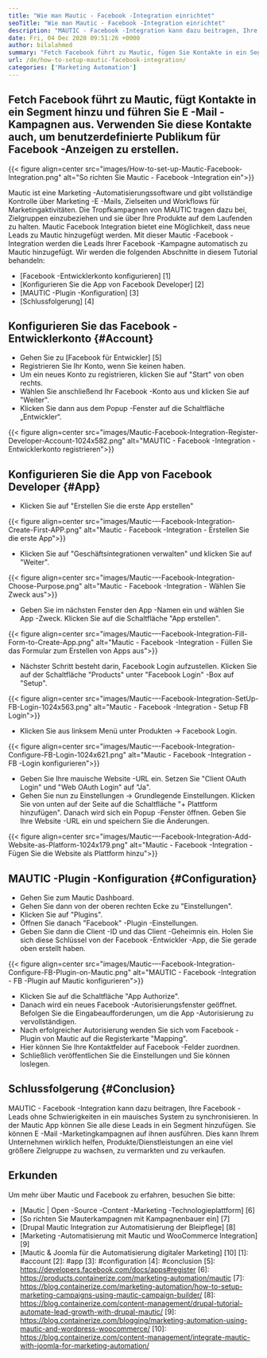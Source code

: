```yaml
---
title: "Wie man Mautic - Facebook -Integration einrichtet" 
seoTitle: "Wie man Mautic - Facebook -Integration einrichtet" 
description: "MAUTIC - Facebook -Integration kann dazu beitragen, Ihre Facebook -Leads ohne Schwierigkeiten in ein Mautic -System zu synchronisieren und sie dann in Marketingkampagnen zu verwenden." 
date: Fri, 04 Dec 2020 09:51:26 +0000
author: bilalahmed
summary: "Fetch Facebook führt zu Mautic, fügen Sie Kontakte in ein Segment und führen Sie E -Mail -Kampagnen aus. Verwenden Sie diese Kontakte auch, um benutzerdefinierte Publikum für Facebook -Anzeigen zu erstellen." 
url: /de/how-to-setup-mautic-facebook-integration/
categories: ['Marketing Automation']
---
```


## Fetch Facebook führt zu Mautic, fügt Kontakte in ein Segment hinzu und führen Sie E -Mail -Kampagnen aus. Verwenden Sie diese Kontakte auch, um benutzerdefinierte Publikum für Facebook -Anzeigen zu erstellen.

{{< figure align=center src="images/How-to-set-up-Mautic-Facebook-Integration.png" alt="So richten Sie Mautic - Facebook -Integration ein">}}

Mautic ist eine Marketing -Automatisierungssoftware und gibt vollständige Kontrolle über Marketing -E -Mails, Zielseiten und Workflows für Marketingaktivitäten. Die Tropfkampagnen von MAUTIC tragen dazu bei, Zielgruppen einzubeziehen und sie über Ihre Produkte auf dem Laufenden zu halten. Mautic Facebook Integration bietet eine Möglichkeit, dass neue Leads zu Mautic hinzugefügt werden. Mit dieser Mautic -Facebook -Integration werden die Leads Ihrer Facebook -Kampagne automatisch zu Mautic hinzugefügt.
Wir werden die folgenden Abschnitte in diesem Tutorial behandeln:
  * [Facebook -Entwicklerkonto konfigurieren] [1]
  * [Konfigurieren Sie die App von Facebook Developer] [2]
  * [MAUTIC -Plugin -Konfiguration] [3]
  * [Schlussfolgerung] [4]

## Konfigurieren Sie das Facebook -Entwicklerkonto {#Account}
  * Gehen Sie zu [Facebook für Entwickler] [5]
  * Registrieren Sie Ihr Konto, wenn Sie keinen haben.
  * Um ein neues Konto zu registrieren, klicken Sie auf "Start" von oben rechts.
  * Wählen Sie anschließend Ihr Facebook -Konto aus und klicken Sie auf "Weiter".
  * Klicken Sie dann aus dem Popup -Fenster auf die Schaltfläche „Entwickler“.

{{< figure align=center src="images/Mautic-Facebook-Integration-Register-Developer-Account-1024x582.png" alt="MAUTIC - Facebook -Integration - Entwicklerkonto registrieren">}}


## Konfigurieren Sie die App von Facebook Developer {#App}
  * Klicken Sie auf "Erstellen Sie die erste App erstellen"

{{< figure align=center src="images/Mautic-–-Facebook-Integration-Create-First-APP.png" alt="Mautic - Facebook -Integration - Erstellen Sie die erste App">}}

  * Klicken Sie auf "Geschäftsintegrationen verwalten" und klicken Sie auf "Weiter".

{{< figure align=center src="images/Mautic-–-Facebook-Integration-Choose-Purpose.png" alt="Mautic - Facebook -Integration - Wählen Sie Zweck aus">}}

  * Geben Sie im nächsten Fenster den App -Namen ein und wählen Sie App -Zweck. Klicken Sie auf die Schaltfläche "App erstellen".

{{< figure align=center src="images/Mautic-–-Facebook-Integration-Fill-Form-to-Create-App.png" alt="Mautic - Facebook -Integration - Füllen Sie das Formular zum Erstellen von Apps aus">}}

  * Nächster Schritt besteht darin, Facebook Login aufzustellen. Klicken Sie auf der Schaltfläche "Products" unter "Facebook Login" -Box auf "Setup".

{{< figure align=center src="images/Mautic-–-Facebook-Integration-SetUp-FB-Login-1024x563.png" alt="Mautic - Facebook -Integration - Setup FB Login">}}

  * Klicken Sie aus linksem Menü unter Produkten -> Facebook Login.

{{< figure align=center src="images/Mautic-–-Facebook-Integration-Configure-FB-Login-1024x621.png" alt="Mautic - Facebook -Integration - FB -Login konfigurieren">}}

  * Geben Sie Ihre mauische Website -URL ein. Setzen Sie "Client OAuth Login" und "Web OAuth Login" auf "Ja".
  * Gehen Sie nun zu Einstellungen -> Grundlegende Einstellungen. Klicken Sie von unten auf der Seite auf die Schaltfläche "+ Plattform hinzufügen". Danach wird sich ein Popup -Fenster öffnen. Geben Sie Ihre Website -URL ein und speichern Sie die Änderungen.

{{< figure align=center src="images/Mautic-–-Facebook-Integration-Add-Website-as-Platform-1024x179.png" alt="Mautic - Facebook -Integration - Fügen Sie die Website als Plattform hinzu">}}


## MAUTIC -Plugin -Konfiguration {#Configuration}
  * Gehen Sie zum Mautic Dashboard.
  * Gehen Sie dann von der oberen rechten Ecke zu "Einstellungen".
  * Klicken Sie auf "Plugins".
  * Öffnen Sie danach "Facebook" -Plugin -Einstellungen.
  * Geben Sie dann die Client -ID und das Client -Geheimnis ein. Holen Sie sich diese Schlüssel von der Facebook -Entwickler -App, die Sie gerade oben erstellt haben.

{{< figure align=center src="images/Mautic-–-Facebook-Integration-Configure-FB-Plugin-on-Mautic.png" alt="MAUTIC - Facebook -Integration - FB -Plugin auf Mautic konfigurieren">}}

  * Klicken Sie auf die Schaltfläche "App Authorize".
  * Danach wird ein neues Facebook -Autorisierungsfenster geöffnet. Befolgen Sie die Eingabeaufforderungen, um die App -Autorisierung zu vervollständigen.
  * Nach erfolgreicher Autorisierung wenden Sie sich vom Facebook -Plugin von Mautic auf die Registerkarte "Mapping".
  * Hier können Sie Ihre Kontaktfelder auf Facebook -Felder zuordnen.
  * Schließlich veröffentlichen Sie die Einstellungen und Sie können loslegen.

## Schlussfolgerung {#Conclusion}
MAUTIC - Facebook -Integration kann dazu beitragen, Ihre Facebook -Leads ohne Schwierigkeiten in ein mauisches System zu synchronisieren. In der Mautic App können Sie alle diese Leads in ein Segment hinzufügen. Sie können E -Mail -Marketingkampagnen auf ihnen ausführen. Dies kann Ihrem Unternehmen wirklich helfen, Produkte/Dienstleistungen an eine viel größere Zielgruppe zu wachsen, zu vermarkten und zu verkaufen.

## Erkunden
Um mehr über Mautic und Facebook zu erfahren, besuchen Sie bitte:
  * [Mautic | Open -Source -Content -Marketing -Technologieplattform] [6]
  * [So richten Sie Mauterkampagnen mit Kampagnenbauer ein] [7]
  * [Drupal Mautic Integration zur Automatisierung der Bleipflege] [8]
  * [Marketing -Automatisierung mit Mautic und WooCommerce Integration] [9]
  * [Mautic & Joomla für die Automatisierung digitaler Marketing] [10]
[1]: #account
[2]: #app
[3]: #configuration
[4]: #conclusion
[5]: https://developers.facebook.com/docs/apps#register
[6]: https://products.containerize.com/marketing-automation/mautic
[7]: https://blog.containerize.com/marketing-automation/how-to-setup-marketing-campaigns-using-mautic-campaign-builder/
[8]: https://blog.containerize.com/content-management/drupal-tutorial-automate-lead-growth-with-drupal-mautic/
[9]: https://blog.containerize.com/blogging/marketing-automation-using-mautic-and-wordpress-woocommerce/
[10]: https://blog.containerize.com/content-management/integrate-mautic-with-joomla-for-marketing-automation/
